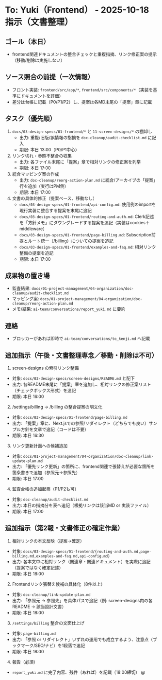 # To: Yuki（Frontend） - 2025-10-18 指示（文書整理）

## ゴール（本日）
- frontend関連ドキュメントの整合チェックと重複指摘、リンク修正案の提示（移動/削除は実施しない）

## ソース照合の前提（一次情報）
- フロント実装: `frontend/src/app/*`, `frontend/src/components/*`（実装を基準にドキュメントを評価）
- 差分は台帳に記載（P0/P1/P2）し、提案は各MD末尾の「提案」章に記載

## タスク（優先順）
1. `docs/03-design-specs/01-frontend/*` と `11-screen-designs/*` の棚卸し
   - 出力: 重複/旧版/誤情報の指摘を `doc-cleanup/audit-checklist.md` に記入
   - 期限: 本日 13:00（P0/P1中心）
2. リンク切れ・参照不整合の収集
   - 出力: 各ファイル末尾に「提案」章で相対リンクの修正案を列挙
   - 期限: 本日 17:00
3. 統合マッピング案の作成
   - 出力: `doc-cleanup/reorg-action-plan.md` に統合/アーカイブの「提案」行を追加（実行はPM側）
   - 期限: 本日 17:00
4. 文書の具体的修正（提案ベース、移動なし）
   - `docs/03-design-specs/01-frontend/api-config.md`: 使用例のimportを現行実装に整合する提案を末尾に追記
   - `docs/03-design-specs/01-frontend/routing-and-auth.md`: Clerk記述を「方針メモ」にダウングレードする提案を追記（実装はcookies＋middleware）
   - `docs/03-design-specs/01-frontend/page-billing.md`: Subscription前提とルート統一（/billing）についての提案を追記
   - `docs/03-design-specs/01-frontend/examples-and-faq.md`: 相対リンク整備の提案を追記
   - 期限: 本日 17:00

## 成果物の置き場
- 監査結果: `docs/01-project-management/04-organization/doc-cleanup/audit-checklist.md`
- マッピング案: `docs/01-project-management/04-organization/doc-cleanup/reorg-action-plan.md`
- メモ/結果: `ai-team/conversations/report_yuki.md` に要約

## 連絡
- ブロッカーがあれば即時で `ai-team/conversations/to_kenji.md` へ記載

## 追加指示（午後・文書整理専念／移動・削除は不可）

1) screen-designs の索引リンク整備
- 対象: `docs/03-design-specs/screen-designs/README.md` と配下
- 出力: 各README末尾に「提案」章を追加し、相対リンクの修正案リスト（チェックボックス形式）を追記
- 期限: 本日 16:00

2) /settings/billing → /billing の整合提案の明文化
- 対象: `docs/03-design-specs/01-frontend/page-billing.md`
- 出力: 「提案」章に、Next.jsでの参照/リダイレクト（どちらでも良い）サンプル方針を文章で追記（コードは不要）
- 期限: 本日 16:30

3) リンク更新計画への候補追加
- 対象: `docs/01-project-management/04-organization/doc-cleanup/link-update-plan.md`
- 出力: 「優先リンク更新」の箇所に、frontend関連で張替えが必要な箇所を箇条書きで追加（参照元→参照先）
- 期限: 本日 17:00

4) 監査台帳の追加起票（P1/P2も可）
- 対象: `doc-cleanup/audit-checklist.md`
- 出力: 本日の指摘分を表へ追記（根拠リンクは該当MD or 実装ファイル）
- 期限: 本日 17:00

## 追加指示（第2報・文書修正の確定作業）

1) 相対リンクの本文反映（提案→確定）
- 対象: `docs/03-design-specs/01-frontend/{routing-and-auth.md,page-billing.md,examples-and-faq.md,api-config.md}`
- 出力: 各本文中に相対リンク（関連章・関連ドキュメント）を実際に追記（提案ではなく確定記述）
- 期限: 本日 18:00

2) Frontendリンク張替え候補の具体化（8件以上）
- 対象: `doc-cleanup/link-update-plan.md`
- 出力: 「参照元 → 参照先」を具体パスで追記（例: screen-designs内の各README → 該当設計文書）
- 期限: 本日 18:00

3) `/settings/billing` 整合の文面仕上げ
- 対象: `page-billing.md`
- 出力: 「参照 or リダイレクト」いずれの運用でも成立するよう、注意点（ブックマーク/SEO/ナビ）を1段落で追記
- 期限: 本日 18:00

4) 報告（必須）
- `report_yuki.md` に完了内容、残件（あれば）を記載（18:00締切）
@
